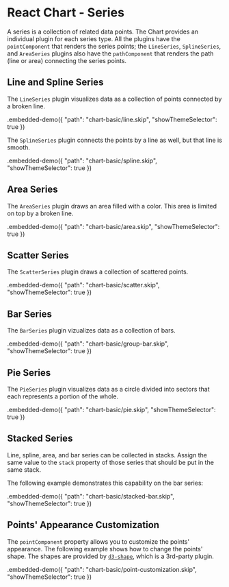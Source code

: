 # React Chart - Series

A series is a collection of related data points. The Chart provides an individual plugin for each series type. All the plugins have the `pointComponent` that renders the series points; the `LineSeries`, `SplineSeries`, and `AreaSeries` plugins also have the `pathComponent` that renders the path (line or area) connecting the series points.

## Line and Spline Series

The `LineSeries` plugin visualizes data as a collection of points connected by a broken line.

.embedded-demo({ "path": "chart-basic/line.skip", "showThemeSelector": true })

The `SplineSeries` plugin connects the points by a line as well, but that line is smooth.

.embedded-demo({ "path": "chart-basic/spline.skip", "showThemeSelector": true })

## Area Series

The `AreaSeries` plugin draws an area filled with a color. This area is limited on top by a broken line.

.embedded-demo({ "path": "chart-basic/area.skip", "showThemeSelector": true })

## Scatter Series

The `ScatterSeries` plugin draws a collection of scattered points.

.embedded-demo({ "path": "chart-basic/scatter.skip", "showThemeSelector": true })

## Bar Series

The `BarSeries` plugin vizualizes data as a collection of bars.

.embedded-demo({ "path": "chart-basic/group-bar.skip", "showThemeSelector": true })

## Pie Series

The `PieSeries` plugin visualizes data as a circle divided into sectors that each represents a portion of the whole.

.embedded-demo({ "path": "chart-basic/pie.skip", "showThemeSelector": true })

## Stacked Series

Line, spline, area, and bar series can be collected in stacks. Assign the same value to the `stack` property of those series that should be put in the same stack.

The following example demonstrates this capability on the bar series:

.embedded-demo({ "path": "chart-basic/stacked-bar.skip", "showThemeSelector": true })

## Points' Appearance Customization

The `pointComponent` property allows you to customize the points' appearance. The following example shows how to change the points' shape. The shapes are provided by [`d3-shape`](https://github.com/d3/d3-shape/blob/master/README.md), which is a 3rd-party plugin.

.embedded-demo({ "path": "chart-basic/point-customization.skip", "showThemeSelector": true })
